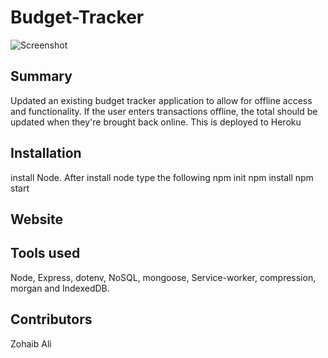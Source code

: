 # Budget-Tracker

![Screenshot](<>)

## Summary  

Updated an existing budget tracker application to allow for offline access and functionality. If the user enters transactions offline, the total should be updated when they're brought back online. This is deployed to Heroku

## Installation

install Node. After install node type the following
npm init
npm install
npm start

## Website

## Tools used

Node, Express, dotenv, NoSQL, mongoose, Service-worker, compression, morgan and IndexedDB.

## Contributors

Zohaib Ali
